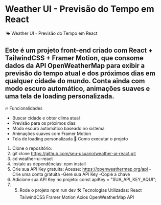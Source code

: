# Weather UI - Previsão do Tempo em React
  🌤️ Weather UI - Previsão do Tempo em React 
  
  Este é um projeto front-end criado com **React + TailwindCSS + Framer Motion**, que consome dados da API OpenWeatherMap para exibir a previsão do tempo atual e dos próximos dias em qualquer cidade do mundo. Conta ainda com modo escuro automático, animações suaves e uma tela de loading personalizada. 
  ---  
  🔥 Funcionalidades  
  - Buscar cidade e obter clima atual
 - Previsão para os próximos dias
 - Modo escuro automático baseado no sistema
 - Animações suaves com Framer Motion
 - Tela de loading personalizada
  🚀 Como executar o projeto
 1. Clone o repositório:
 2. git clone https://github.com/seu-usuario/weather-ui-react.git
 3. cd weather-ui-react
 4.  Instale as dependências: npm install
 5.  Crie sua API Key gratuita:
 Acesse: https://openweathermap.org/api
-Crie uma conta gratuita
-Gere sua API Key
-Copie a chave
 4. Adicione sua API Key no projeto:  const apiKey = "SUA_API_KEY_AQUI";
 5. 5. Rode o projeto  npm run dev  🛠️ Tecnologias Utilizadas:  React  TailwindCSS  Framer Motion  Axios  OpenWeatherMap API
